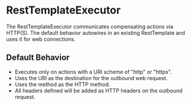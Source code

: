 # RestTemplateExecutor
The RestTemplateExecutor communicates compensating actions via HTTP(S). The default
behavior autowires in an existing RestTemplate and uses it for web connections.

## Default Behavior
- Executes only on actions with a URI scheme of "http" or "https".
- Uses the URI as the destination for the outbound web request.
- Uses the method as the HTTP method.
- All headers defined will be added as HTTP headers on the outbound request.